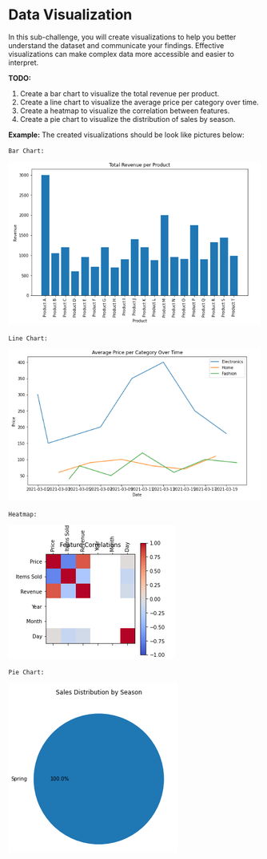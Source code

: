 # Data Visualization
In this sub-challenge, you will create visualizations to help you better understand the dataset and communicate your findings. Effective visualizations can make complex data more accessible and easier to interpret.

**TODO:**
1. Create a bar chart to visualize the total revenue per product.
2. Create a line chart to visualize the average price per category over time.
3. Create a heatmap to visualize the correlation between features.
4. Create a pie chart to visualize the distribution of sales by season.

**Example:**
The created visualizations should be look like pictures below:

`Bar Chart:`

![example_image_Data_Visualization_Revenue](assets/step4_revenue.png)

`Line Chart:`

![example_image_Data_Visualization_price](assets/step4_price.png)

`Heatmap:`

![example_image_Data_Visualization_feature](assets/step4_feature.png)

`Pie Chart:`

![example_image_Data_Visualization_season](assets/step4_season.png)

